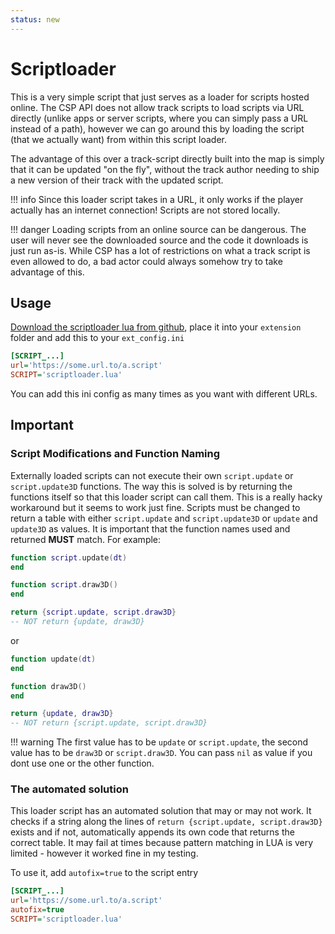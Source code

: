 ```yaml
---
status: new
---
```


# Scriptloader

This is a very simple script that just serves as a loader for scripts hosted online. The CSP API does not allow track scripts to load scripts via URL directly (unlike apps or server scripts, where you can simply pass a URL instead of a path), however we can go around this by loading the script (that we actually want) from within this script loader.

The advantage of this over a track-script directly built into the map is simply that it can be updated "on the fly", without the track author needing to ship a new version of their track with the updated script.

!!! info
    Since this loader script takes in a URL, it only works if the player actually has an internet connection! Scripts are not stored locally.

!!! danger
    Loading scripts from an online source can be dangerous. The user will never see the downloaded source and the code it downloads is just run as-is. While CSP has a lot of restrictions on what a track script is even allowed to do, a bad actor could always somehow try to take advantage of this.


## Usage

[Download the scriptloader lua from github](https://github.com/Pivot-Point-Labs/scripts/blob/main/scriptloader/scriptloader.lua), place it into your `extension` folder and add this to your `ext_config.ini`

```ini
[SCRIPT_...]
url='https://some.url.to/a.script'
SCRIPT='scriptloader.lua'
```

You can add this ini config as many times as you want with different URLs.

## Important

### Script Modifications and Function Naming

Externally loaded scripts can not execute their own `script.update` or `script.update3D` functions. The way this is solved is by returning the functions itself so that this loader script can call them. This is a really hacky workaround but it seems to work just fine. Scripts must be changed to return a table with either `script.update` and `script.update3D` or `update` and `update3D` as values. It is important that the function names used and returned **MUST** match. For example:

```lua
function script.update(dt)
end

function script.draw3D()
end

return {script.update, script.draw3D}
-- NOT return {update, draw3D}
```
or
```lua
function update(dt)
end

function draw3D()
end

return {update, draw3D}
-- NOT return {script.update, script.draw3D}
```
!!! warning
    The first value has to be `update` or `script.update`, the second value has to be `draw3D` or `script.draw3D`. You can pass `nil` as value if you dont use one or the other function.


### The automated solution

This loader script has an automated solution that may or may not work. It checks if a string along the lines of `return {script.update, script.draw3D}` exists and if not, automatically appends its own code that returns the correct table. It may fail at times because pattern matching in LUA is very limited - however it worked fine in my testing.

To use it, add `autofix=true` to the script entry

```ini
[SCRIPT_...]
url='https://some.url.to/a.script'
autofix=true
SCRIPT='scriptloader.lua'
```